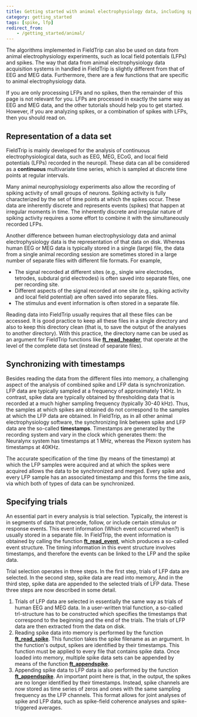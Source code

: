 ```yaml
---
title: Getting started with animal electrophysiology data, including spikes
category: getting_started
tags: [spike, lfp]
redirect_from:
    - /getting_started/animal/
---
```


The algorithms implemented in FieldTrip can also be used on data from animal electrophysiology experiments, such as local field potentials (LFPs) and spikes. The way that data from animal electrophysiology data acquisition systems in handled in FieldTrip is slightly different from that of EEG and MEG data. Furthermore, there are a few functions that are specific to animal electrophysiology data.

If you are only processing LFPs and no spikes, then the remainder of this page is not relevant for you. LFPs are processed in exactly the same way as EEG and MEG data, and the other tutorials should help you to get started. However, if you are analyzing spikes, or a combination of spikes with LFPs, then you should read on.

## Representation of a data set

FieldTrip is mainly developed for the analysis of continuous electrophysiological data, such as EEG, MEG, ECoG, and local field potentials (LFPs) recorded in the neuropil. These data can all be considered as a **continuous** multivariate time series, which is sampled at discrete time points at regular intervals.

Many animal neurophysiology experiments also allow the recording of spiking activity of small groups of neurons. Spiking activity is fully characterized by the set of time points at which the spikes occur. These data are inherently discrete and represents events (spikes) that happen at irregular moments in time. The inherently discrete and irregular nature of spiking activity requires a some effort to combine it with the simultaneously recorded LFPs.

Another difference between human electrophysiology data and animal electrophysiology data is the representation of that data on disk. Whereas human EEG or MEG data is typically stored in a single (large) file, the data from a single animal recording session are sometimes stored in a large number of separate files with different file formats. For example,

- The signal recorded at different sites (e.g., single wire electrodes, tetrodes, subdural grid electrodes) is often saved into separate files, one per recording site.
- Different aspects of the signal recorded at one site (e.g., spiking activity and local field potential) are often saved into separate files.
- The stimulus and event information is often stored in a separate file.

Reading data into FieldTrip usually requires that all these files can be accessed. It is good practice to keep all these files in a single directory and also to keep this directory clean (that is, to save the output of the analyses to another directory). With this practice, the directory name can be used as an argument for FieldTrip functions like **[ft_read_header](/reference/fileio/ft_read_header)**, that operate at the level of the complete data set (instead of separate files).

## Synchronizing with timestamps

Besides reading the data from the different files into memory, a challenging aspect of the analysis of combined spike and LFP data is synchronization. LFP data are typically sampled at a frequency of approximately 1 KHz. In contrast, spike data are typically obtained by thresholding data that is recorded at a much higher sampling frequency (typically 30-40 kHz). Thus, the samples at which spikes are obtained do not correspond to the samples at which the LFP data are obtained. In FieldTrip, as in all other animal electrophysiology software, the synchronizing link between spike and LFP data are the so-called **timestamps**. Timestamps are generated by the recording system and vary in the clock which generates them: the Neuralynx system has timestamps at 1 MHz, whereas the Plexon system has timestamps at 40KHz.

The accurate specification of the time (by means of the timestamp) at which the LFP samples were acquired and at which the spikes were acquired allows the data to be synchronized and merged. Every spike and every LFP sample has an associated timestamp and this forms the time axis, via which both of types of data can be synchronized.

## Specifying trials

An essential part in every analysis is trial selection. Typically, the interest is in segments of data that precede, follow, or include certain stimulus or response events. This event information (Which event occurred when?) is usually stored in a separate file. In FieldTrip, the event information is obtained by calling the function **[ft_read_event](/reference/fileio/ft_read_event)**, which produces a so-called event structure. The timing information in this event structure involves timestamps, and therefore the events can be linked to the LFP and the spike data.

Trial selection operates in three steps. In the first step, trials of LFP data are selected. In the second step, spike data are read into memory, And in the third step, spike data are appended to the selected trials of LFP data. These three steps are now described in some detail.

1.  Trials of LFP data are selected in essentially the same way as trials of human EEG and MEG data. In a user-written trial function, a so-called trl-structure has to be constructed which specifies the timestamps that correspond to the beginning and the end of the trials. The trials of LFP data are then extracted from the data on disk.
2.  Reading spike data into memory is performed by the function **[ft_read_spike](/reference/fileio/ft_read_spike)**. This function takes the spike filename as an argument. In the function's output, spikes are identified by their timestamps. This function must be applied to every file that contains spike data. Once loaded into memory, multiple spike data sets can be appended by means of the function **[ft_appendspike](/reference/ft_appendspike)**.
3.  Appending spike data to LFP data is also performed by the function **[ft_appendspike](/reference/ft_appendspike)**. An important point here is that, in the output, the spikes are no longer identified by their timestamps. Instead, spike channels are now stored as time series of zeros and ones with the same sampling frequency as the LFP channels. This format allows for joint analyses of spike and LFP data, such as spike-field coherence analyses and spike-triggered averages.
